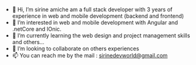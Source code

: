 - 👋 Hi, I’m sirine amiche am a full stack developer with 3 years of experience in web and mobile development (backend and frontend)
- 👀 I’m interested in web and mobile development with Angular and .netCore and IOnic.
- 🌱 I’m currently learning the web design and project management skills and others...
- 💞️ I’m looking to collaborate on others experiences
- 📫 You can reach me by the mail : sirinedevworld@gmail.com

<!---
godevsirine/godevsirine is a ✨ special ✨ repository because its `README.md` (this file) appears on your GitHub profile.
You can click the Preview link to take a look at your changes.
--->

